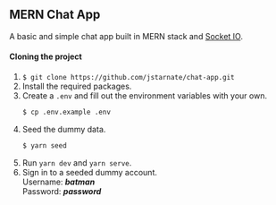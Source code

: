 ## MERN Chat App

A basic and simple chat app built in MERN stack and [Socket IO](https://socket.io).

#### Cloning the project

1. `$ git clone https://github.com/jstarnate/chat-app.git`
2. Install the required packages.
3. Create a `.env` and fill out the environment variables with your own.
    ```bash
    $ cp .env.example .env
    ```
4. Seed the dummy data.
	```bash
    $ yarn seed
    ```
5. Run `yarn dev` and `yarn serve`.
6. Sign in to a seeded dummy account.<br>
	Username: **_batman_**<br>
    Password: **_password_**